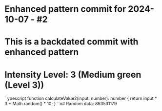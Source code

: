 ﻿# Enhanced pattern commit for 2024-10-07 - #2
# This is a backdated commit with enhanced pattern
# Intensity Level: 3 (Medium green (Level 3))
`	ypescript
function calculateValue2(input: number): number {
    return input * 3 + Math.random() * 10;
}
``n# Random data: 863531179

